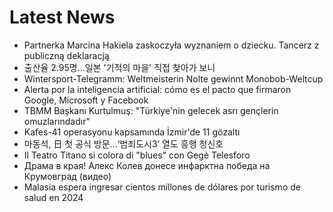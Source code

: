 # Latest News
-  Partnerka Marcina Hakiela zaskoczyła wyznaniem o dziecku. Tancerz z publiczną deklaracją
-  출산율 2.95명…일본 '기적의 마을' 직접 찾아가 보니
-  Wintersport-Telegramm: Weltmeisterin Nolte gewinnt Monobob-Weltcup
-  Alerta por la inteligencia artificial: cómo es el pacto que firmaron Google, Microsoft y Facebook
-  TBMM Başkanı Kurtulmuş: "Türkiye'nin gelecek asrı gençlerin omuzlarındadır"
-  Kafes-41 operasyonu kapsamında İzmir'de 11 gözaltı
-  마동석, 日 첫 공식 방문…‘범죄도시3’ 열도 흥행 청신호
-  Il Teatro Titano si colora di "blues" con Gegè Telesforo
-  Драма в края! Алекс Колев донесе инфарктна победа на Крумовград (видео)
-  Malasia espera ingresar cientos millones de dólares por turismo de salud en 2024
